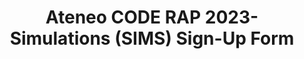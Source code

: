 ---
title: Ateneo CODE RAP 2023- Simulations (SIMS) Sign-Up Form
redirect_to: https://docs.google.com/forms/d/e/1FAIpQLSdmm3FNWcMMXDtH8SgJ7qekfEZ-2KOjxeNj3pCZL3wY5tgTIQ/viewform?usp=sf_link
redirect_from: 
  - /RW23SimsSignUps
  - /rw23simssignups
---